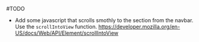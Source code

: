 #TODO

* Add some javascript that scrolls smothly to the section from the navbar.
  Use the `scrollIntoView` function.
  https://developer.mozilla.org/en-US/docs/Web/API/Element/scrollIntoView

